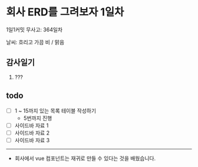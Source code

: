 # 회사 ERD를 그려보자 1일차

1일1커밋 무사고: 364일차

날씨: 흐리고 가끔 비 / 맑음

## 감사일기

1. ???

## todo

- [ ] 1 ~ 15까지 있는 목록 테이블 작성하기
  - 5번까지 진행
- [ ] 사이드바 자료 1
- [ ] 사이드바 자료 2
- [ ] 사이드바 자료 3

---

- 회사에서 vue 컴포넌트는 재귀로 만들 수 있다는 것을 배웠습니다.


